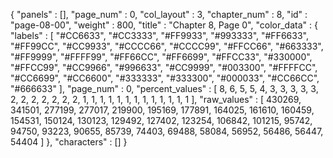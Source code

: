 {
  "panels" : [],
  "page_num" : 0,
  "col_layout" : 3,
  "chapter_num" : 8,
  "id" : "page-08-00",
  "weight" : 800,
  "title" : "Chapter 8, Page 0",
  "color_data" : {
    "labels" : [
      "#CC6633",
      "#CC3333",
      "#FF9933",
      "#993333",
      "#FF6633",
      "#FF99CC",
      "#CC9933",
      "#CCCC66",
      "#CCCC99",
      "#FFCC66",
      "#663333",
      "#FF9999",
      "#FFFF99",
      "#FF66CC",
      "#FF6699",
      "#FFCC33",
      "#330000",
      "#FFCC99",
      "#CC9966",
      "#996633",
      "#CC9999",
      "#003300",
      "#FFFFCC",
      "#CC6699",
      "#CC6600",
      "#333333",
      "#333300",
      "#000033",
      "#CC66CC",
      "#666633"
    ],
    "page_num" : 0,
    "percent_values" : [
      8,
      6,
      5,
      5,
      4,
      3,
      3,
      3,
      3,
      3,
      2,
      2,
      2,
      2,
      2,
      2,
      2,
      1,
      1,
      1,
      1,
      1,
      1,
      1,
      1,
      1,
      1,
      1,
      1,
      1
    ],
    "raw_values" : [
      430269,
      341501,
      277199,
      277017,
      219900,
      195169,
      177891,
      164025,
      161610,
      160459,
      154531,
      150124,
      130123,
      129492,
      127402,
      123254,
      106842,
      101215,
      95742,
      94750,
      93223,
      90655,
      85739,
      74403,
      69488,
      58084,
      56952,
      56486,
      56447,
      54404
    ]
  },
  "characters" : []
}
